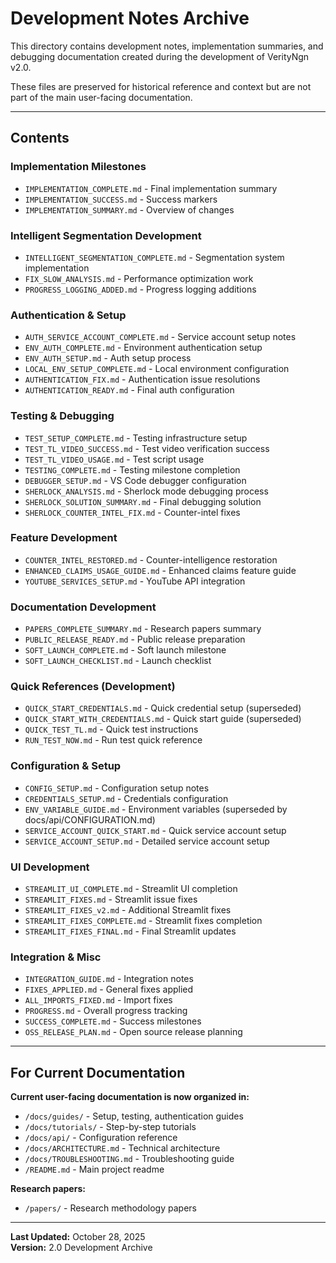 # Development Notes Archive

This directory contains development notes, implementation summaries, and debugging documentation created during the development of VerityNgn v2.0.

These files are preserved for historical reference and context but are not part of the main user-facing documentation.

---

## Contents

### Implementation Milestones
- `IMPLEMENTATION_COMPLETE.md` - Final implementation summary
- `IMPLEMENTATION_SUCCESS.md` - Success markers
- `IMPLEMENTATION_SUMMARY.md` - Overview of changes

### Intelligent Segmentation Development
- `INTELLIGENT_SEGMENTATION_COMPLETE.md` - Segmentation system implementation
- `FIX_SLOW_ANALYSIS.md` - Performance optimization work
- `PROGRESS_LOGGING_ADDED.md` - Progress logging additions

### Authentication & Setup
- `AUTH_SERVICE_ACCOUNT_COMPLETE.md` - Service account setup notes
- `ENV_AUTH_COMPLETE.md` - Environment authentication setup
- `ENV_AUTH_SETUP.md` - Auth setup process
- `LOCAL_ENV_SETUP_COMPLETE.md` - Local environment configuration
- `AUTHENTICATION_FIX.md` - Authentication issue resolutions
- `AUTHENTICATION_READY.md` - Final auth configuration

### Testing & Debugging
- `TEST_SETUP_COMPLETE.md` - Testing infrastructure setup
- `TEST_TL_VIDEO_SUCCESS.md` - Test video verification success
- `TEST_TL_VIDEO_USAGE.md` - Test script usage
- `TESTING_COMPLETE.md` - Testing milestone completion
- `DEBUGGER_SETUP.md` - VS Code debugger configuration
- `SHERLOCK_ANALYSIS.md` - Sherlock mode debugging process
- `SHERLOCK_SOLUTION_SUMMARY.md` - Final debugging solution
- `SHERLOCK_COUNTER_INTEL_FIX.md` - Counter-intel fixes

### Feature Development
- `COUNTER_INTEL_RESTORED.md` - Counter-intelligence restoration
- `ENHANCED_CLAIMS_USAGE_GUIDE.md` - Enhanced claims feature guide
- `YOUTUBE_SERVICES_SETUP.md` - YouTube API integration

### Documentation Development
- `PAPERS_COMPLETE_SUMMARY.md` - Research papers summary
- `PUBLIC_RELEASE_READY.md` - Public release preparation
- `SOFT_LAUNCH_COMPLETE.md` - Soft launch milestone
- `SOFT_LAUNCH_CHECKLIST.md` - Launch checklist

### Quick References (Development)
- `QUICK_START_CREDENTIALS.md` - Quick credential setup (superseded)
- `QUICK_START_WITH_CREDENTIALS.md` - Quick start guide (superseded)
- `QUICK_TEST_TL.md` - Quick test instructions
- `RUN_TEST_NOW.md` - Run test quick reference

### Configuration & Setup
- `CONFIG_SETUP.md` - Configuration setup notes
- `CREDENTIALS_SETUP.md` - Credentials configuration
- `ENV_VARIABLE_GUIDE.md` - Environment variables (superseded by docs/api/CONFIGURATION.md)
- `SERVICE_ACCOUNT_QUICK_START.md` - Quick service account setup
- `SERVICE_ACCOUNT_SETUP.md` - Detailed service account setup

### UI Development
- `STREAMLIT_UI_COMPLETE.md` - Streamlit UI completion
- `STREAMLIT_FIXES.md` - Streamlit issue fixes
- `STREAMLIT_FIXES_v2.md` - Additional Streamlit fixes
- `STREAMLIT_FIXES_COMPLETE.md` - Streamlit fixes completion
- `STREAMLIT_FIXES_FINAL.md` - Final Streamlit updates

### Integration & Misc
- `INTEGRATION_GUIDE.md` - Integration notes
- `FIXES_APPLIED.md` - General fixes applied
- `ALL_IMPORTS_FIXED.md` - Import fixes
- `PROGRESS.md` - Overall progress tracking
- `SUCCESS_COMPLETE.md` - Success milestones
- `OSS_RELEASE_PLAN.md` - Open source release planning

---

## For Current Documentation

**Current user-facing documentation is now organized in:**

- `/docs/guides/` - Setup, testing, authentication guides
- `/docs/tutorials/` - Step-by-step tutorials
- `/docs/api/` - Configuration reference
- `/docs/ARCHITECTURE.md` - Technical architecture
- `/docs/TROUBLESHOOTING.md` - Troubleshooting guide
- `/README.md` - Main project readme

**Research papers:**
- `/papers/` - Research methodology papers

---

**Last Updated:** October 28, 2025  
**Version:** 2.0 Development Archive

